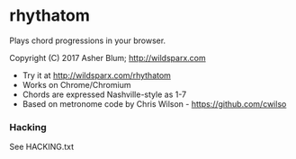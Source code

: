 # rhythatom
Plays chord progressions in your browser.

Copyright (C) 2017 Asher Blum; http://wildsparx.com
* Try it at http://wildsparx.com/rhythatom
* Works on Chrome/Chromium
* Chords are expressed Nashville-style as 1-7
* Based on metronome code by Chris Wilson - https://github.com/cwilso

### Hacking
See HACKING.txt



